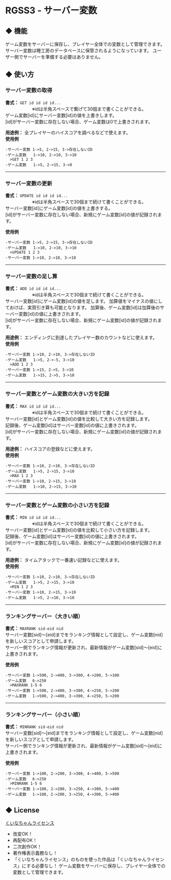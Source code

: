 # RGSS3 - サーバー変数

## ◆ 機能
ゲーム変数をサーバーに保存し、プレイヤー全体での変数として管理できます。
サーバー変数は睡工房のデータベースに保管されるようになっています。
ユーザー側でサーバーを準備する必要はありません。

## ◆ 使い方
### サーバー変数の取得
**書式：** `GET id id id id...`  
　　　　　　※idは半角スペースで繋げて30個まで書くことができる。  
ゲーム変数[id]にサーバー変数[id]の値を上書きします。  
[id]がサーバー変数に存在しない場合、ゲーム変数は0で上書きされます。  

**用途例：** 全プレイヤーのハイスコアを調べるなどで使えます。  
**使用例**
```
-サーバー変数 1->5, 2->15, 3->存在しないID
-ゲーム変数   1->10, 2->10, 3->10
  >GET 1 2 3
-ゲーム変数   1->5, 2->15, 3->0
```
___

### サーバー変数の更新
**書式：** `UPDATE id id id id...`  
　　　　　　※idは半角スペースで30個まで続けて書くことができる。  
サーバー変数[id]にゲーム変数[id]の値を上書きする。  
[id]がサーバー変数に存在しない場合、新規にゲーム変数[id]の値が記録されます。  

**使用例**
```
-サーバー変数 1->5, 2->15, 3->存在しないID
-ゲーム変数   1->10, 2->10, 3->10
  >UPDATE 1 2 3
-サーバー変数 1->10, 2->10, 3->10
```
___


### サーバー変数の足し算
**書式：** `ADD id id id id...`  
　　　　　　※idは半角スペースで30個まで続けて書くことができる。  
サーバー変数[id]にゲーム変数[id]の値を足します。
加算値をマイナスの値にしておけば、実質引き算も可能となります。
加算後、ゲーム変数[id]は加算後のサーバー変数[id]の値に上書きされます。  
[id]がサーバー変数に存在しない場合、新規にゲーム変数[id]の値が記録されます。  

**用途例：** エンディングに到達したプレイヤー数のカウントなどに使えます。  
**使用例**
```
-サーバー変数 1->10, 2->10, 3->存在しないID
-ゲーム変数   1->5, 2->-5, 3->10
  >ADD 1 2 3
-サーバー変数 1->15, 2->5, 3->10
-ゲーム変数   1->15, 2->5, 3->10
```
___


### サーバー変数とゲーム変数の大きい方を記録
**書式：** `MAX id id id id...`  
　　　　　　※idは半角スペースで30個まで続けて書くことができる。  
サーバー変数[id]とゲーム変数[id]の値を比較して大きい方を記録します。  
記録後、ゲーム変数[id]はサーバー変数[id]の値に上書きされます。  
[id]がサーバー変数に存在しない場合、新規にゲーム変数[id]の値が記録されます。  

**用途例：** ハイスコアの登録などに使えます。  
**使用例**
```
-サーバー変数 1->10, 2->10, 3->存在しないID
-ゲーム変数   1->5, 2->15, 3->10
  >MAX 1 2 3
-サーバー変数 1->10, 2->15, 3->10
-ゲーム変数   1->10, 2->15, 3->10
```
___

### サーバー変数とゲーム変数の小さい方を記録
**書式：** `MIN id id id id...`  
　　　　　　※idは半角スペースで30個まで続けて書くことができる。  
サーバー変数[id]とゲーム変数[id]の値を比較して小さい方を記録します。  
記録後、ゲーム変数[id]はサーバー変数[id]の値に上書きされます。  
[id]がサーバー変数に存在しない場合、新規にゲーム変数[id]の値が記録されます。  

**用途例：** タイムアタックで一番速い記録などに使えます。  
**使用例**
```
-サーバー変数 1->10, 2->10, 3->存在しないID
-ゲーム変数   1->5, 2->15, 3->10
  >MIN 1 2 3
-サーバー変数 1->10, 2->15, 3->10
-ゲーム変数   1->5, 2->10, 3->10
```
___

### ランキングサーバー（大きい順）
**書式：** `MAXRANK sid-eid nid`  
サーバー変数[sid]〜[eid]までをランキング情報として設定し、ゲーム変数[nid]を新しいスコアとして申請します。  
サーバー側でランキング情報が更新され、最新情報がゲーム変数[sid]〜[eid]に上書きされます。  

**使用例**
```
-サーバー変数 1->500, 2->400, 3->300, 4->200, 5->100
-ゲーム変数　 6->250
  >MAXRANK 1-5 6
-サーバー変数 1->500, 2->400, 3->300, 4->250, 5->200
-ゲーム変数　 1->500, 2->400, 3->300, 4->250, 5->200
```
___

### ランキングサーバー（小さい順）
**書式：** `MINRANK sid-eid nid`  
サーバー変数[sid]〜[eid]までをランキング情報として設定し、ゲーム変数[nid]を新しいスコアとして申請します。  
サーバー側でランキング情報が更新され、最新情報がゲーム変数[sid]〜[eid]に上書きされます。  

**使用例**
```
-サーバー変数 1->100, 2->200, 3->300, 4->400, 5->500
-ゲーム変数　 6->250
  >MINRANK 1-5 6
-サーバー変数 1->100, 2->200, 3->250, 4->300, 5->400
-ゲーム変数　 1->100, 2->200, 3->250, 4->300, 5->400
```

## ◆ License
[くいなちゃんライセンス](http://kuina.ch/others/license)

* 改変OK！  
* 再配布OK！  
* 二次創作OK！  
* 著作権表示義務なし！  
* 「くいなちゃんライセンス」のものを使った作品は「くいなちゃんライセンス」にする必要なし！
ゲーム変数をサーバーに保存し、プレイヤー全体での変数として管理できます。
